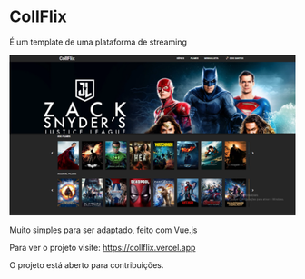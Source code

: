 <h1>CollFlix</h1>

É um template de uma plataforma  de streaming

![Screenshot](https://github.com/Edson2001/collflix/blob/master/src/assets/images/short.png)


Muito simples para ser adaptado, feito com Vue.js

Para ver o projeto visite: https://collflix.vercel.app

O projeto está aberto para contribuições.
